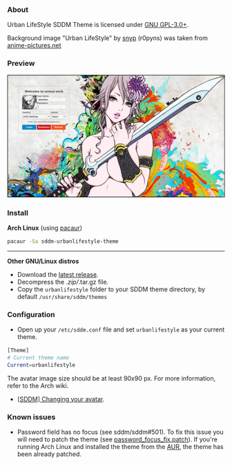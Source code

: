 ### About
Urban LifeStyle SDDM Theme is licensed under [GNU GPL-3.0+](https://www.gnu.org/licenses/gpl-3.0.txt).

Background image "Urban LifeStyle" by [snyp](http://r0pyns.deviantart.com/) (r0pyns) was taken from [anime-pictures.net](https://anime-pictures.net/pictures/view_post/100739)

### Preview
![Urban LifeStyle](https://raw.githubusercontent.com/AlfredoRamos/sddm-urbanlifestyle-theme/master/urbanlifestyle/images/urbanlifestyle.jpg)

### Install
**Arch Linux** (using [pacaur](https://wiki.archlinux.org/index.php/Pacaur))

```bash
pacaur -Sa sddm-urbanlifestyle-theme
```
___
**Other GNU/Linux distros**
* Download the [latest release](https://github.com/AlfredoRamos/sddm-urbanlifestyle-theme/releases/latest).
* Decompress the *.zip/*.tar.gz file.
* Copy the ```urbanlifestyle``` folder to your SDDM theme directory, by default ```/usr/share/sddm/themes```

### Configuration
* Open up your ```/etc/sddm.conf``` file and set ```urbanlifestyle``` as your current theme.

```bash
[Theme]
# Current theme name
Current=urbanlifestyle
```

The avatar image size should be at least 90x90 px. For more information, refer to the Arch wiki.
- [[SDDM] Changing your avatar](https://wiki.archlinux.org/index.php/SDDM#Changing_your_avatar).

### Known issues
- Password field has no focus (see sddm/sddm#501). To fix this issue you will need to patch the theme (see [password_focus_fix.patch](https://aur.archlinux.org/cgit/aur.git/plain/password_focus_fix.patch?h=sddm-urbanlifestyle-theme)). If you're running Arch Linux and installed the theme from the [AUR](https://aur.archlinux.org/), the theme has been already patched.